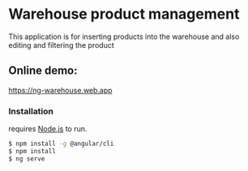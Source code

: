 # Warehouse product management
This application is for inserting products into the warehouse and also editing and filtering the product

## Online demo: 
https://ng-warehouse.web.app


### Installation

requires [Node.js](https://nodejs.org/) to run.


```sh
$ npm install -g @angular/cli
$ npm install
$ ng serve
```
